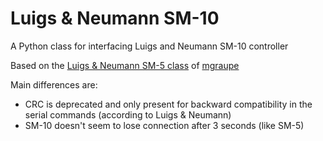 # Luigs & Neumann SM-10
A Python class for interfacing Luigs and Neumann SM-10 controller

Based on the [Luigs & Neumann SM-5 class](https://github.com/mgraupe/LuigsAndNeumannSM5) of [mgraupe](https://github.com/mgraupe)

Main differences are:
- CRC is deprecated and only present for backward compatibility in the serial commands (according to Luigs & Neumann)
- SM-10 doesn't seem to lose connection after 3 seconds (like SM-5)
